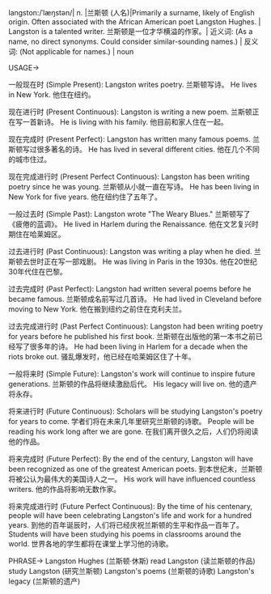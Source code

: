 langston:/ˈlæŋstən/| n. |兰斯顿 (人名)|Primarily a surname, likely of English origin. Often associated with the African American poet Langston Hughes. | Langston is a talented writer. 兰斯顿是一位才华横溢的作家。| 近义词: (As a name, no direct synonyms. Could consider similar-sounding names.) | 反义词: (Not applicable for names.) | noun


USAGE->

一般现在时 (Simple Present):
Langston writes poetry. 兰斯顿写诗。
He lives in New York. 他住在纽约。

现在进行时 (Present Continuous):
Langston is writing a new poem. 兰斯顿正在写一首新诗。
He is living with his family. 他目前和家人住在一起。

现在完成时 (Present Perfect):
Langston has written many famous poems. 兰斯顿写过很多著名的诗。
He has lived in several different cities. 他在几个不同的城市住过。

现在完成进行时 (Present Perfect Continuous):
Langston has been writing poetry since he was young. 兰斯顿从小就一直在写诗。
He has been living in New York for five years. 他在纽约住了五年了。

一般过去时 (Simple Past):
Langston wrote "The Weary Blues." 兰斯顿写了《疲倦的蓝调》。
He lived in Harlem during the Renaissance. 他在文艺复兴时期住在哈莱姆区。

过去进行时 (Past Continuous):
Langston was writing a play when he died. 兰斯顿去世时正在写一部戏剧。
He was living in Paris in the 1930s.  他在20世纪30年代住在巴黎。

过去完成时 (Past Perfect):
Langston had written several poems before he became famous. 兰斯顿成名前写过几首诗。
He had lived in Cleveland before moving to New York. 他在搬到纽约之前住在克利夫兰。

过去完成进行时 (Past Perfect Continuous):
Langston had been writing poetry for years before he published his first book. 兰斯顿在出版他的第一本书之前已经写了很多年的诗。
He had been living in Harlem for a decade when the riots broke out.  骚乱爆发时，他已经在哈莱姆区住了十年。

一般将来时 (Simple Future):
Langston's work will continue to inspire future generations. 兰斯顿的作品将继续激励后代。
His legacy will live on. 他的遗产将永存。

将来进行时 (Future Continuous):
Scholars will be studying Langston's poetry for years to come. 学者们将在未来几年里研究兰斯顿的诗歌。
People will be reading his work long after we are gone.  在我们离开很久之后，人们仍将阅读他的作品。


将来完成时 (Future Perfect):
By the end of the century, Langston will have been recognized as one of the greatest American poets. 到本世纪末，兰斯顿将被公认为最伟大的美国诗人之一。
His work will have influenced countless writers. 他的作品将影响无数作家。

将来完成进行时 (Future Perfect Continuous):
By the time of his centenary, people will have been celebrating Langston's life and work for a hundred years. 到他的百年诞辰时，人们将已经庆祝兰斯顿的生平和作品一百年了。
Students will have been studying his poems in classrooms around the world.  世界各地的学生都将在课堂上学习他的诗歌。


PHRASE->
Langston Hughes (兰斯顿·休斯)
read Langston (读兰斯顿的作品)
study Langston (研究兰斯顿)
Langston's poems (兰斯顿的诗歌)
Langston's legacy (兰斯顿的遗产)
